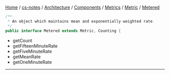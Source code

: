 [Home](https://mengxianbin.github.io) /
[cs-notes](https://mengxianbin.github.io/cs-notes/site) /
[Architecture](https://mengxianbin.github.io/cs-notes/site/Architecture) /
[Components](https://mengxianbin.github.io/cs-notes/site/Architecture/Components) /
[Metrics](https://mengxianbin.github.io/cs-notes/site/Architecture/Components/Metrics) /
[Metric](https://mengxianbin.github.io/cs-notes/site/Architecture/Components/Metrics/Metric) /
[Metered](https://mengxianbin.github.io/cs-notes/site/Architecture/Components/Metrics/Metric/Metered)

```java
/**
 * An object which maintains mean and exponentially-weighted rate.
 */
public interface Metered extends Metric, Counting {
```

* getCount
* getFifteenMinuteRate
* getFiveMinuteRate
* getMeanRate
* getOneMinuteRate

---
